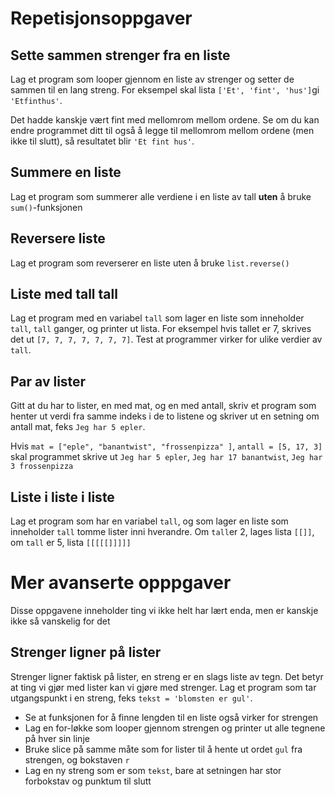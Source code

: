 # Repetisjonsoppgaver

## Sette sammen strenger fra en liste
Lag et program som looper gjennom en liste av strenger og setter de sammen til en lang streng. 
For eksempel skal lista `['Et', 'fint', 'hus']`gi `'Etfinthus'`.

Det hadde kanskje vært fint med mellomrom mellom ordene. Se om du kan endre programmet ditt til også å legge til mellomrom mellom ordene (men ikke til slutt), så resultatet blir `'Et fint hus'`.

## Summere en liste
Lag et program som summerer alle verdiene i en liste av tall **uten** å bruke `sum()`-funksjonen

## Reversere liste

Lag et program som reverserer en liste uten å bruke `list.reverse()`

## Liste med tall tall
 
Lag et program med en variabel `tall` som lager en liste som inneholder `tall`, `tall` ganger, og printer ut lista. 
For eksempel hvis tallet er 7, skrives det ut `[7, 7, 7, 7, 7, 7, 7]`. Test at programmer virker for ulike verdier av `tall`.

## Par av lister
 
Gitt at du har to lister, en med mat, og en med antall, skriv et program som henter ut verdi fra samme indeks i de to listene og skriver ut en setning om antall mat, feks `Jeg har 5 epler`. 

Hvis `mat = ["eple", "banantwist", "frossenpizza" ]`, `antall = [5, 17, 3]` skal programmet skrive ut `Jeg har 5 epler`, `Jeg har 17 banantwist`, `Jeg har 3 frossenpizza`

## Liste i liste i liste

Lag et program som har en variabel `tall`, og som lager en liste som inneholder `tall` tomme lister inni hverandre. 
Om `tall`er 2, lages lista `[[]]`, om `tall` er 5, lista `[[[[[]]]]]`

# Mer avanserte opppgaver
Disse oppgavene inneholder ting vi ikke helt har lært enda, men er kanskje ikke så vanskelig for det

## Strenger ligner på lister
Strenger ligner faktisk på lister, en streng er en slags liste av tegn. Det betyr at ting vi gjør med lister kan vi gjøre med strenger.
Lag et program som tar utgangspunkt i en streng, feks `tekst = 'blomsten er gul'`.

* Se at funksjonen for å finne lengden til en liste også virker for strengen
* Lag en for-løkke som looper gjennom strengen og printer ut alle tegnene på hver sin linje
* Bruke slice på samme måte som for lister til å hente ut ordet `gul` fra strengen, og bokstaven `r`
* Lag en ny streng som er som `tekst`, bare at setningen har stor forbokstav og punktum til slutt



